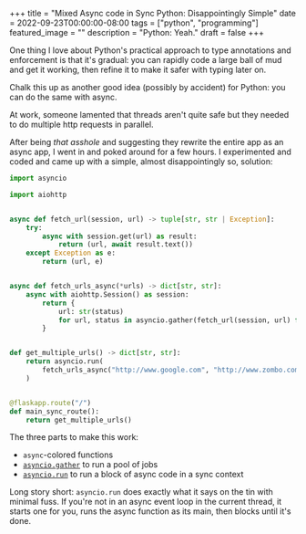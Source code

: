 +++
title =  "Mixed Async code in Sync Python: Disappointingly Simple"
date = 2022-09-23T00:00:00-08:00
tags = ["python", "programming"]
featured_image = ""
description = "Python: Yeah."
draft = false
+++

One thing I love about Python's practical approach to type annotations and enforcement is that it's gradual: you can rapidly code a large ball of mud and get it working, then refine it to make it safer with typing later on.

Chalk this up as another good idea (possibly by accident) for Python: you can do the same with async.

At work, someone lamented that threads aren't quite safe but they needed to do multiple http requests in parallel.

After being _that asshole_ and suggesting they rewrite the entire app as an async app, I went in and poked around for a few hours. I experimented and coded and came up with a simple, almost disappointingly so, solution:

```python
import asyncio

import aiohttp


async def fetch_url(session, url) -> tuple[str, str | Exception]:
    try:
        async with session.get(url) as result:
            return (url, await result.text())
    except Exception as e:
        return (url, e)


async def fetch_urls_async(*urls) -> dict[str, str]:
    async with aiohttp.Session() as session:
        return {
            url: str(status)
            for url, status in asyncio.gather(fetch_url(session, url) for url in urls)
        }


def get_multiple_urls() -> dict[str, str]:
    return asyncio.run(
        fetch_urls_async("http://www.google.com", "http://www.zombo.com")
    )


@flaskapp.route("/")
def main_sync_route():
    return get_multiple_urls()
```

The three parts to make this work:

* `async`-colored functions
* [`asyncio.gather`](https://docs.python.org/3/library/asyncio-task.html#asyncio.gather) to run a pool of jobs
* [`asyncio.run`](https://docs.python.org/3/library/asyncio-task.html#asyncio.run) to run a block of async code in a sync context

Long story short: `asyncio.run` does exactly what it says on the tin with minimal fuss. If you're not in an async event loop in the current thread, it starts one for you, runs the async function as its main, then blocks until it's done.